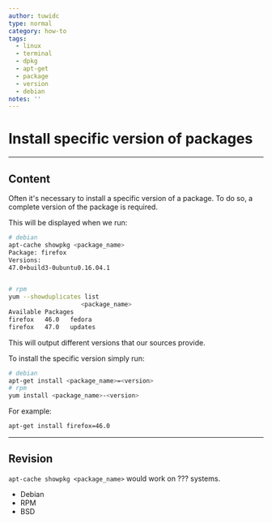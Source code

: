 ```yaml
---
author: tuwidc
type: normal
category: how-to
tags:
  - linux
  - terminal
  - dpkg
  - apt-get
  - package
  - version
  - debian
notes: ''
---
```


# Install specific version of packages


---

## Content

Often it's necessary to install a specific version of a package. To do so, a complete version of the package is required.

This will be displayed when we run:

```bash
# debian
apt-cache showpkg <package_name>
Package: firefox
Versions:
47.0+build3-0ubuntu0.16.04.1


# rpm
yum --showduplicates list
                    <package_name>
Available Packages   
firefox   46.0   fedora
firefox   47.0   updates
```

This will output different versions that our sources provide.

To install the specific version simply run:

```bash
# debian
apt-get install <package_name>=<version>
# rpm
yum install <package_name>-<version>
```

For example:

```bash
apt-get install firefox=46.0
```


---

## Revision

`apt-cache showpkg <package_name>`  would work on ??? systems.

- Debian
- RPM
- BSD
